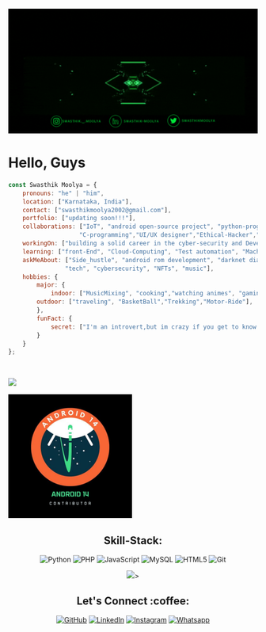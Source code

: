 <p align="center"> <img src="https://github.com/swasthikmoolya/swasthikmoolya/blob/main/Swasthik%20Moolya.gif" alt="crazychickendev" /> </p>
<h1 align="left"> Hello, Guys </h1>

```javascript
const Swasthik Moolya = {
    pronouns: "he" | "him",
    location: ["Karnataka, India"],
    contact: ["swasthikmoolya2002@gmail.com"],
    portfolio: ["updating soon!!!"],
    collaborations: ["IoT", "android open-source project", "python-programming", "cyber-security", 
                    "C-programming","UI/UX designer","Ethical-Hacker","Front-End-Developer"],
    workingOn: ["building a solid career in the cyber-security and Developing AOSP ROMs..."],
    learning: ["front-End", "Cloud-Computing", "Test automation", "Machine-learning", "Kernels", "AOSP Builds", "CyberSecurity Analyst"],
    askMeAbout: ["Side_hustle", "android rom development", "darknet diaries", "parrotOS", 
                "tech", "cybersecurity", "NFTs", "music"],
    hobbies: {
        major: {
            indoor: ["MusicMixing", "cooking","watching animes", "gaming","K-Drama"],
	    outdoor: ["traveling", "BasketBall","Trekking","Motor-Ride"],
        },
        funFact: {
            secret: ["I'm an introvert,but im crazy if you get to know me", "bitches XD"],
        }        
    }
};
```

<p align="center"> <img src="  "/> </p>

[![](https://holopin.me/swasthik_moolya)](https://holopin.io/@swasthik_moolya)

<p align="left"> <img src="https://github.com/swasthikmoolya/swasthikmoolya/blob/main/20230423_113444_0000.png" height="250" width="250"/> </p>
<h2 align="center">Skill-Stack:</h2>
<p align="center">
  <img alt="Python" src="https://img.shields.io/badge/-Python-ffb400?style=flat-square&logo=python&logoColor=white" />
  <img alt="PHP" src="https://img.shields.io/badge/-PHP-ffb400?style=flat-square&logo=php&logoColor=white" />
  <img alt="JavaScript" src="https://img.shields.io/badge/-JavaScript-ffb400?style=flat-square&logo=javascript&logoColor=white" />
  <img alt="MySQL" src="https://img.shields.io/badge/-MySQL-ffb400?style=flat-square&logo=mysql&logoColor=white" />
  <img alt="HTML5" src="https://img.shields.io/badge/-HTML5-ffb400?style=flat-square&logo=html5&logoColor=white" />
  <img alt="Git" src="https://img.shields.io/badge/-Git-ffb400?style=flat-square&logo=git&logoColor=white" />
  
</p>

<p align="center" height='130px'> <img src="https://github-readme-stats.vercel.app/api?[![Swasthik's GitHub stats](https://github-readme-stats.vercel.app/api?username=swasthikmoolya2002)](https://github.com/swasthikmoolya2002/github-readme-stats) </p>
<h3 align="center">>

<h2 align="center">Let's Connect :coffee:</h2></a>
<p align="center">
	<a href="https://github.com/swasthikmoolya2002"><img src="https://img.icons8.com/bubbles/50/000000/github.png" alt="GitHub"/></a>
	<a href="https://www.linkedin.com/in/swasthik-moolya-057b121b8/"><img src="https://img.icons8.com/bubbles/50/000000/linkedin.png" alt="LinkedIn"/></a>
	<a href="https://www.instagram.com/swasthik._.moolya"><img src="https://img.icons8.com/bubbles/50/000000/instagram.png" alt="Instagram"/></a>
        <a href="https://wa.me/918050396640"><img src="https://img.icons8.com/bubbles/50/000000/whatsapp.png" alt="Whatsapp"/></a>
</p>
